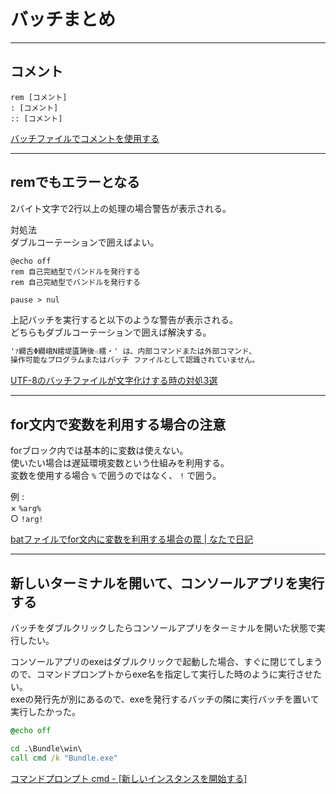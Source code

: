 # バッチまとめ

---

## コメント

``` batch
rem [コメント]
: [コメント]
:: [コメント]
```

[バッチファイルでコメントを使用する](https://jj-blues.com/cms/wantto-usecommentout/)  

---

## remでもエラーとなる

2バイト文字で2行以上の処理の場合警告が表示される。  

対処法  
ダブルコーテーションで囲えばよい。  

``` batch
@echo off
rem 自己完結型でバンドルを発行する
rem 自己完結型でバンドルを発行する

pause > nul
```

上記バッチを実行すると以下のような警告が表示される。  
どちらもダブルコーテーションで囲えば解決する。  

``` txt
'ｧ繝舌Φ繝峨Ν繧堤匱陦後☆繧・' は、内部コマンドまたは外部コマンド、
操作可能なプログラムまたはバッチ ファイルとして認識されていません。
```

[UTF-8のバッチファイルが文字化けする時の対処3選](https://nayutari.com/batch-utf8)  

---

## for文内で変数を利用する場合の注意

forブロック内では基本的に変数は使えない。  
使いたい場合は遅延環境変数という仕組みを利用する。  
変数を使用する場合 `%` で囲うのではなく、 `!` で囲う。  

例 :  
× `%arg%`  
○ `!arg!`  

[batファイルでfor文内に変数を利用する場合の罠 | なたで日記](https://blog.natade.net/2018/10/06/windows-bat-%E9%81%85%E5%BB%B6%E7%92%B0%E5%A2%83%E5%A4%89%E6%95%B0-for-if/)  

---

## 新しいターミナルを開いて、コンソールアプリを実行する

バッチをダブルクリックしたらコンソールアプリをターミナルを開いた状態で実行したい。  

コンソールアプリのexeはダブルクリックで起動した場合、すぐに閉じてしまうので、コマンドプロンプトからexe名を指定して実行した時のように実行させたい。  
exeの発行先が別にあるので、exeを発行するバッチの隣に実行バッチを置いて実行したかった。  

``` bat
@echo off

cd .\Bundle\win\
call cmd /k "Bundle.exe"
```

[コマンドプロンプト cmd - [新しいインスタンスを開始する]](https://www.k-tanaka.net/cmd/cmd.php)  
